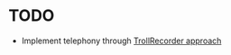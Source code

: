 # TODO

- Implement telephony through [TrollRecorder approach](https://github.com/Lessica/TrollRecorder/blob/main/cli/call-monitor.mm)
